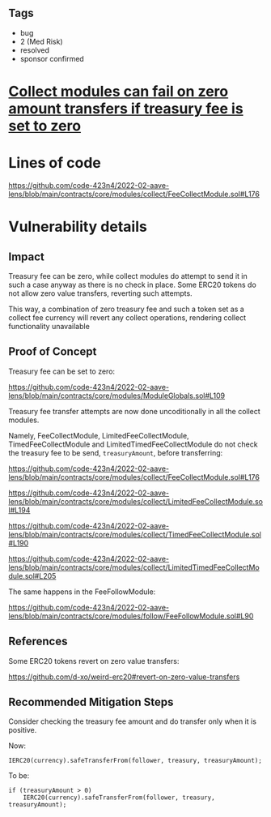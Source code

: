 ## Tags

- bug
- 2 (Med Risk)
- resolved
- sponsor confirmed

# [Collect modules can fail on zero amount transfers if treasury fee is set to zero](https://github.com/code-423n4/2022-02-aave-lens-findings/issues/62) 

# Lines of code

https://github.com/code-423n4/2022-02-aave-lens/blob/main/contracts/core/modules/collect/FeeCollectModule.sol#L176


# Vulnerability details

## Impact

Treasury fee can be zero, while collect modules do attempt to send it in such a case anyway as there is no check in place. Some ERC20 tokens do not allow zero value transfers, reverting such attempts.

This way, a combination of zero treasury fee and such a token set as a collect fee currency will revert any collect operations, rendering collect functionality unavailable

## Proof of Concept

Treasury fee can be set to zero:

https://github.com/code-423n4/2022-02-aave-lens/blob/main/contracts/core/modules/ModuleGlobals.sol#L109

Treasury fee transfer attempts are now done uncoditionally in all the collect modules.

Namely, FeeCollectModule, LimitedFeeCollectModule, TimedFeeCollectModule and LimitedTimedFeeCollectModule do not check the treasury fee to be send, `treasuryAmount`, before transferring:

https://github.com/code-423n4/2022-02-aave-lens/blob/main/contracts/core/modules/collect/FeeCollectModule.sol#L176

https://github.com/code-423n4/2022-02-aave-lens/blob/main/contracts/core/modules/collect/LimitedFeeCollectModule.sol#L194

https://github.com/code-423n4/2022-02-aave-lens/blob/main/contracts/core/modules/collect/TimedFeeCollectModule.sol#L190

https://github.com/code-423n4/2022-02-aave-lens/blob/main/contracts/core/modules/collect/LimitedTimedFeeCollectModule.sol#L205

The same happens in the FeeFollowModule:

https://github.com/code-423n4/2022-02-aave-lens/blob/main/contracts/core/modules/follow/FeeFollowModule.sol#L90

## References

Some ERC20 tokens revert on zero value transfers:

https://github.com/d-xo/weird-erc20#revert-on-zero-value-transfers

## Recommended Mitigation Steps

Consider checking the treasury fee amount and do transfer only when it is positive.

Now:
```
IERC20(currency).safeTransferFrom(follower, treasury, treasuryAmount);
```

To be:
```
if (treasuryAmount > 0)
	IERC20(currency).safeTransferFrom(follower, treasury, treasuryAmount);
```


